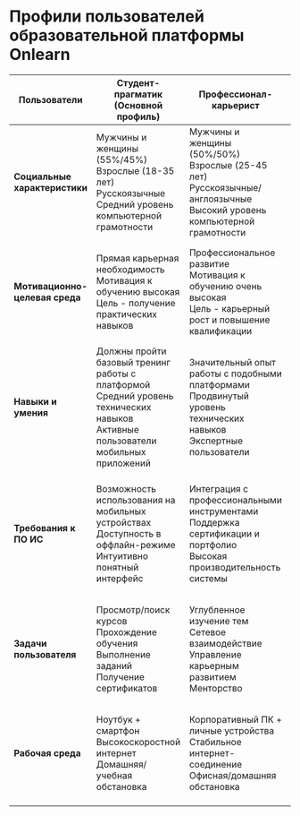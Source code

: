 # Профили пользователей образовательной платформы Onlearn

| Пользователи | Студент-прагматик (Основной профиль) | Профессионал-карьерист | Преподаватель-эксперт |
|---|---|---|---|
| **Социальные характеристики** | Мужчины и женщины (55%/45%)<br>Взрослые (18-35 лет)<br>Русскоязычные<br>Средний уровень компьютерной грамотности | Мужчины и женщины (50%/50%)<br>Взрослые (25-45 лет)<br>Русскоязычные/англоязычные<br>Высокий уровень компьютерной грамотности | Мужчины и женщины (60%/40%)<br>Взрослые (30-60 лет)<br>Русскоязычные/англоязычные<br>Высокий уровень компьютерной грамотности |
| **Мотивационно-целевая среда** | Прямая карьерная необходимость<br>Мотивация к обучению высокая<br>Цель - получение практических навыков | Профессиональное развитие<br>Мотивация к обучению очень высокая<br>Цель - карьерный рост и повышение квалификации | Распространение знаний<br>Мотивация к обучению средняя/высокая<br>Цель - дополнительный доход и преподавание |
| **Навыки и умения** | Должны пройти базовый тренинг работы с платформой<br>Средний уровень технических навыков<br>Активные пользователи мобильных приложений | Значительный опыт работы с подобными платформами<br>Продвинутый уровень технических навыков<br>Экспертные пользователи | Требуется обучение инструментам создания контента<br>Разный уровень технических навыков<br>Опыт создания образовательного контента |
| **Требования к ПО ИС** | Возможность использования на мобильных устройствах<br>Доступность в оффлайн-режиме<br>Интуитивно понятный интерфейс | Интеграция с профессиональными инструментами<br>Поддержка сертификации и портфолио<br>Высокая производительность системы | Мощные инструменты создания контента<br>Система аналитики успеваемости студентов<br>Защита интеллектуальной собственности |
| **Задачи пользователя** | Просмотр/поиск курсов<br>Прохождение обучения<br>Выполнение заданий<br>Получение сертификатов | Углубленное изучение тем<br>Сетевое взаимодействие<br>Управление карьерным развитием<br>Менторство | Создание/редактирование курсов<br>Проверка заданий<br>Анализ успеваемости<br>Взаимодействие со студентами |
| **Рабочая среда** | Ноутбук + смартфон<br>Высокоскоростной интернет<br>Домашняя/учебная обстановка | Корпоративный ПК + личные устройства<br>Стабильное интернет-соединение<br>Офисная/домашняя обстановка | Стационарный ПК + дополнительные устройства<br>Университетская/корпоративная инфраструктура<br>Академическая среда |